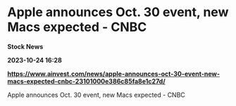 # Apple announces Oct. 30 event, new Macs expected - CNBC
**Stock News**

**2023-10-24 16:28**

**https://www.ainvest.com/news/apple-announces-oct-30-event-new-macs-expected-cnbc-23101000e386c85fa8e1c27d/**

Apple announces Oct. 30 event, new Macs expected - CNBC